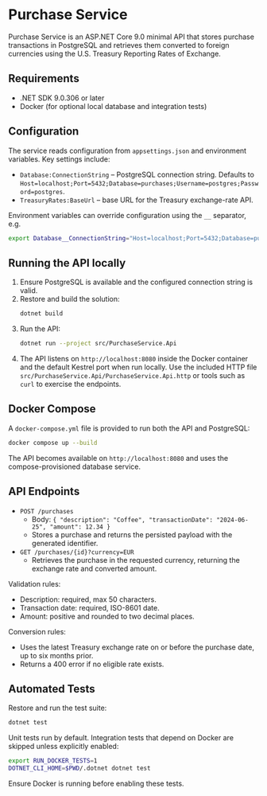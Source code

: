 # Purchase Service

Purchase Service is an ASP.NET Core 9.0 minimal API that stores purchase transactions in PostgreSQL and retrieves them converted to foreign currencies using the U.S. Treasury Reporting Rates of Exchange.

## Requirements

- .NET SDK 9.0.306 or later
- Docker (for optional local database and integration tests)

## Configuration

The service reads configuration from `appsettings.json` and environment variables. Key settings include:

- `Database:ConnectionString` – PostgreSQL connection string. Defaults to `Host=localhost;Port=5432;Database=purchases;Username=postgres;Password=postgres`.
- `TreasuryRates:BaseUrl` – base URL for the Treasury exchange-rate API.

Environment variables can override configuration using the `__` separator, e.g.

```bash
export Database__ConnectionString="Host=localhost;Port=5432;Database=purchases;Username=postgres;Password=postgres"
```

## Running the API locally

1. Ensure PostgreSQL is available and the configured connection string is valid.
2. Restore and build the solution:
   ```bash
   dotnet build
   ```
3. Run the API:
   ```bash
   dotnet run --project src/PurchaseService.Api
   ```
4. The API listens on `http://localhost:8080` inside the Docker container and the default Kestrel port when run locally. Use the included HTTP file `src/PurchaseService.Api/PurchaseService.Api.http` or tools such as `curl` to exercise the endpoints.

## Docker Compose

A `docker-compose.yml` file is provided to run both the API and PostgreSQL:

```bash
docker compose up --build
```

The API becomes available on `http://localhost:8080` and uses the compose-provisioned database service.

## API Endpoints

- `POST /purchases`
  - Body: `{ "description": "Coffee", "transactionDate": "2024-06-25", "amount": 12.34 }`
  - Stores a purchase and returns the persisted payload with the generated identifier.
- `GET /purchases/{id}?currency=EUR`
  - Retrieves the purchase in the requested currency, returning the exchange rate and converted amount.

Validation rules:

- Description: required, max 50 characters.
- Transaction date: required, ISO-8601 date.
- Amount: positive and rounded to two decimal places.

Conversion rules:

- Uses the latest Treasury exchange rate on or before the purchase date, up to six months prior.
- Returns a 400 error if no eligible rate exists.

## Automated Tests

Restore and run the test suite:

```bash
dotnet test
```

Unit tests run by default. Integration tests that depend on Docker are skipped unless explicitly enabled:

```bash
export RUN_DOCKER_TESTS=1
DOTNET_CLI_HOME=$PWD/.dotnet dotnet test
```

Ensure Docker is running before enabling these tests.
